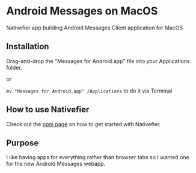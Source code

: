 # Android Messages on MacOS
Nativefier app building Android Messages Client application for MacOS

## Installation
Drag-and-drop the "Messages for Android.app" file into your Applications folder.

or

```mv "Messages for Android.app" /Applications``` to do it via Terminal

## How to use Nativefier
Check out the [npm page](https://www.npmjs.com/package/nativefier) on how to get started with Nativefier.

## Purpose
I like having apps for everything rather than browser tabs so I wanted one for the new Android Messages webapp.
